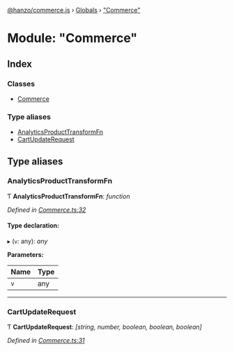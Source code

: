 [@hanzo/commerce.js](../README.md) › [Globals](../globals.md) › ["Commerce"](_commerce_.md)

# Module: "Commerce"

## Index

### Classes

* [Commerce](../classes/_commerce_.commerce.md)

### Type aliases

* [AnalyticsProductTransformFn](_commerce_.md#analyticsproducttransformfn)
* [CartUpdateRequest](_commerce_.md#cartupdaterequest)

## Type aliases

###  AnalyticsProductTransformFn

Ƭ **AnalyticsProductTransformFn**: *function*

*Defined in [Commerce.ts:32](https://github.com/hanzoai/commerce.js/blob/80c8ee8/src/Commerce.ts#L32)*

#### Type declaration:

▸ (`v`: any): *any*

**Parameters:**

Name | Type |
------ | ------ |
`v` | any |

___

###  CartUpdateRequest

Ƭ **CartUpdateRequest**: *[string, number, boolean, boolean, boolean]*

*Defined in [Commerce.ts:31](https://github.com/hanzoai/commerce.js/blob/80c8ee8/src/Commerce.ts#L31)*
